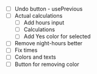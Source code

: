 - [ ] Undo button - usePrevious
- [ ] Actual calculations
  - [ ] Add hours input
  - [ ] Calculations
  - [ ] Add Yes color for selected
- [ ] Remove night-hours better
- [ ] Fix times
- [ ] Colors and texts
- [ ] Button for removing color